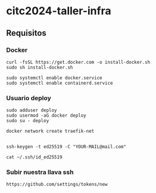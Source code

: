 # citc2024-taller-infra



## Requisitos


### Docker
```
curl -fsSL https://get.docker.com -o install-docker.sh
sudo sh install-docker.sh

sudo systemctl enable docker.service
sudo systemctl enable containerd.service
```

### Usuario deploy
```
sudo adduser deploy
sudo usermod -aG docker deploy
sudo su - deploy

docker network create traefik-net


ssh-keygen -t ed25519 -C "YOUR-MAIL@mail.com"

cat ~/.ssh/id_ed25519
```

### Subir nuestra llava ssh
```
https://github.com/settings/tokens/new


```
